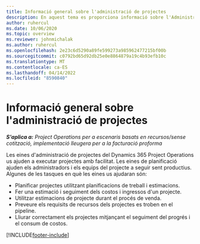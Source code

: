 ```yaml
---
title: Informació general sobre l'administració de projectes
description: En aquest tema es proporciona informació sobre l'Administració de projectes al Dynamics 365 Project Operations.
author: ruhercul
ms.date: 10/06/2020
ms.topic: overview
ms.reviewer: johnmichalak
ms.author: ruhercul
ms.openlocfilehash: 2e23c6d5290a89fe599273a985962477215bf00b
ms.sourcegitcommit: c0792bd65d92db25e0e8864879a19c4b93efb10c
ms.translationtype: MT
ms.contentlocale: ca-ES
ms.lasthandoff: 04/14/2022
ms.locfileid: "8590840"
---
```

# <a name="project-management-overview"></a>Informació general sobre l'administració de projectes

_**S'aplica a:** Project Operations per a escenaris basats en recursos/sense cotització, implementació lleugera per a la facturació proforma_

Les eines d'administració de projectes del Dynamics 365 Project Operations us ajuden a executar projectes amb facilitat. Les eines de planificació ajuden els administradors i els equips del projecte a seguir sent productius. Algunes de les tasques en què les eines us ajudaran són:

- Planificar projectes utilitzant planificacions de treball i estimacions.
- Fer una estimació i seguiment dels costos i ingressos d'un projecte.
- Utilitzar estimacions de projecte durant el procés de venda.
- Preveure els requisits de recursos dels projectes es troben en el pipeline.
- Lliurar correctament els projectes mitjançant el seguiment del progrés i el consum de costos.


[!INCLUDE[footer-include](../includes/footer-banner.md)]